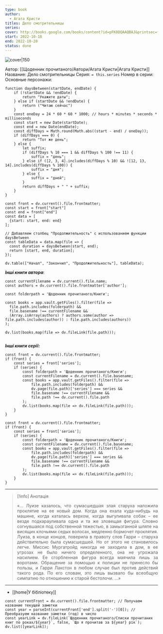 ```yaml
---
type: book
author:
  - Агата Кристи
titles: Дело смотрительницы
series: 
cover: http://books.google.com/books/content?id=pFK8DQAAQBAJ&printsec=frontcover&img=1&zoom=1&edge=curl&source=gbs_api
start: 2022-10-18
end: 2022-10-20
status: done
---
```

![cover|150](Агата%20Кристи%20-%20Дело%20смотрительницы.jpg)

Автор: [[Щоденник прочитаного/Автори/Агата Кристи|Агата Кристи]]
Название: Дело смотрительницы
Серия: `= this.series`
Номер в серии:
Основные персонажи:

```dataviewjs
function daysBetween(startDate, endDate) {
	if (!startDate && !endDate) { 
		return "Укажите даты"; 
	} else if (startDate && !endDate) {
		return ("Читаю сейчас")
	}
	const oneDay = 24 * 60 * 60 * 1000; // hours * minutes * seconds * milliseconds
	const start = new Date(startDate);
	const end = new Date(endDate);
	const diffDays = Math.round(Math.abs((start - end) / oneDay));
	if (diffDays === 0) {
		return "Тот же день";   
	} else {
		let suffix;     
	    if (diffDays % 10 === 1 && diffDays % 100 !== 11) {
		    suffix = "день";     
	    } else if ([2, 3, 4].includes(diffDays % 10) && ![12, 13, 14].includes(diffDays % 100)) {
			suffix = "дня";     
		} else {       
			suffix = "дней";     
		}          
		return diffDays + " " + suffix;   
	} 
}  

const front = dv.current().file.frontmatter;
const start = front["start"]
const end = front["end"]
const data = [
  {start: start, end: end}
];

// Добавляем столбец "Продолжительность" с использованием функции daysBetween
const tableData = data.map(file => {
  const duration = daysBetween(start, end);
  return [start, end, duration];
});

dv.table(["Начал", "Закончил", "Продолжительность"], tableData);
```
***Інші книги автора***:
```dataviewjs
const currentFilename = dv.current().file.name;
const authors = dv.current().file.frontmatter['author'];

const folderpath = 'Щоденник прочитаного/Книги';

const books = app.vault.getFiles().filter(file =>
  file.path.includes(folderpath) &&
  file.basename !== currentFilename &&
  (Array.isArray(authors) ? authors.some(author => file.path.includes(author)) : file.path.includes(authors))
);

dv.list(books.map(file => dv.fileLink(file.path)));


```
***Інші книги серії:***
```dataviewjs
const front = dv.current().file.frontmatter;
if (front) {
	const series = front['series'];
	if (series) {
		const folderpath = 'Щоденник прочитаного/Книги';
		const currentFilename = dv.current().file.basename;
		const books = app.vault.getFiles().filter(file =>  
			file.path.includes(folderpath) && 
			dv.page(file.path)['series'] === series && 
			file.basename !== currentFilename &&
			file.path !== dv.current().file.path 
		);
		dv.list(books.map(file => dv.fileLink(file.path)));
	}
}

```

```dataviewjs
const front = dv.current().file.frontmatter;
if (front) {
	const series = front['series'];
	if (series) {
		const folderpath = 'Щоденник прочитаного/Книги';
		const currentFilename = dv.current().file.basename;
		const books = app.vault.getFiles().filter(file =>  
			file.path.includes(folderpath) && 
			dv.page(file.path)['series'] === series && 
			file.basename !== currentFilename &&
			file.path !== dv.current().file.path 
		);
		dv.list(books.map(file => dv.fileLink(file.path)));
	}
}

```

---
>[!info] Анотація
><p align="justify">«... Луизе казалось, что сумасшедшая злая старуха наложила проклятие на ее новый дом. Когда она ехала куда-нибудь на машине, когда каталась верхом, когда выгуливала собак – ее везде подкарауливала одна и та же зловещая фигура. Словно согнувшаяся под собственной тяжестью, в замызганной шляпе на висящих клочьями седых волосах, медленно бормочет проклятия. Луиза, в конце концов, поверила в правоту слов Гарри – старуха действительно была сумасшедшей. Но от этого не становилось легче. Миссис Мургатройд никогда не заходила в дом, в ее угрозах не было ничего определенного, она не угрожала насилием. Ее сгорбленная фигура всегда маячила лишь за воротами. Обращение за помощью к полиции не принесло бы пользы, и Гарри Лакстон в любом случае был против действий такого рода. По его словам, это лишь вызвало бы всеобщую симпатию по отношению к старой бестолочи. ...»</p>
___

- [[home|У бібліотеку]]
```dataviewjs
const currentFront = dv.current().file.frontmatter; // Получаем название текущей заметки
const year = parseInt(currentFront['end'].split('-')[0]); // Преобразуем название заметки (год) в число
const yearLink = dv.fileLink(`Щоденник прочитаного/Списки прочитаних книг по роках/${year}`, false, `Що я прочитав за ${year} рік`);
dv.list([yearLink]);
```